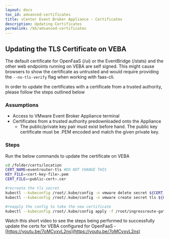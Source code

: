 ```yaml
---
layout: docs
toc_id: advanced-certificates
title: vCenter Event Broker Appliance - Certificates
description: Updating Certificates
permalink: /kb/advanced-certificates
---
```


## Updating the TLS Certificate on VEBA
 
The default certificate for OpenFaaS (/ui) or the EventBridge (/stats) and the other web endpoints running on VEBA are self signed. This might cause browsers to show the certificate as untrusted and would require providing the `--no-tls-verify` flag when working with faas-cli. 
 
In order to update the certificates with a certificate from a trusted authority, please follow the steps outlined below
 
### Assumptions

* Access to VMware Event Broker Appliance terminal 
* Certificates from a trusted authority predownloaded onto the Appliance
    * The public/private key pair must exist before hand. The public key certificate must be .PEM encoded and match the given private key.

### Steps

Run the below commands to update the certificate on VEBA

```bash
cd /folder/certs/location
CERT_NAME=eventrouter-tls #DO NOT CHANGE THIS
KEY_FILE=<cert-key-file>.pem
CERT_FILE=<public-cert>.cer

#recreate the tls secret
kubectl --kubeconfig /root/.kube/config -n vmware delete secret ${CERT_NAME}
kubectl --kubeconfig /root/.kube/config -n vmware create secret tls ${CERT_NAME} --key ${KEY_FILE} --cert ${CERT_FILE}

#reapply the config to take the new certificate
kubectl --kubeconfig /root/.kube/config apply -f /root/ingressroute-gateway.yaml
```

Watch this short video to see the steps being performed to successfully update the certs for VEBA configured for OpenFaaS - [https://youtu.be/7oMCvxvL2ns](https://youtu.be/7oMCvxvL2ns)
